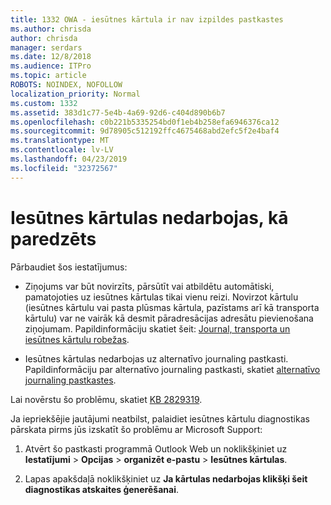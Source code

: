 ```yaml
---
title: 1332 OWA - iesūtnes kārtula ir nav izpildes pastkastes
ms.author: chrisda
author: chrisda
manager: serdars
ms.date: 12/8/2018
ms.audience: ITPro
ms.topic: article
ROBOTS: NOINDEX, NOFOLLOW
localization_priority: Normal
ms.custom: 1332
ms.assetid: 383d1c77-5e4b-4a69-92d6-c404d890b6b7
ms.openlocfilehash: c0b221b5335254bd0f1eb4b258efa6946376ca12
ms.sourcegitcommit: 9d78905c512192ffc4675468abd2efc5f2e4baf4
ms.translationtype: MT
ms.contentlocale: lv-LV
ms.lasthandoff: 04/23/2019
ms.locfileid: "32372567"
---
```

# <a name="an-inbox-rule-doesnt-work-as-expected"></a>Iesūtnes kārtulas nedarbojas, kā paredzēts

Pārbaudiet šos iestatījumus:

- Ziņojums var būt novirzīts, pārsūtīt vai atbildētu automātiski, pamatojoties uz iesūtnes kārtulas tikai vienu reizi. Novirzot kārtulu (iesūtnes kārtulu vai pasta plūsmas kārtula, pazīstams arī kā transporta kārtulu) var ne vairāk kā desmit pāradresācijas adresātu pievienošana ziņojumam. Papildinformāciju skatiet šeit: [Journal, transporta un iesūtnes kārtulu robežas](https://docs.microsoft.com/office365/servicedescriptions/exchange-online-service-description/exchange-online-limits).

- Iesūtnes kārtulas nedarbojas uz alternatīvo journaling pastkasti. Papildinformāciju par alternatīvo journaling pastkasti, skatiet [alternatīvo journaling pastkastes](https://docs.microsoft.com/Exchange/security-and-compliance/journaling/journaling#alternate-journaling-mailbox).

Lai novērstu šo problēmu, skatiet [KB 2829319](https://support.microsoft.com/kb/2829319).

Ja iepriekšējie jautājumi neatbilst, palaidiet iesūtnes kārtulu diagnostikas pārskata pirms jūs izskatīt šo problēmu ar Microsoft Support:

1. Atvērt šo pastkasti programmā Outlook Web un noklikšķiniet uz **Iestatījumi** \> **Opcijas** \> **organizēt e-pastu** \> **Iesūtnes kārtulas**.

2. Lapas apakšdaļā noklikšķiniet uz **Ja kārtulas nedarbojas klikšķi šeit diagnostikas atskaites ģenerēšanai**.
